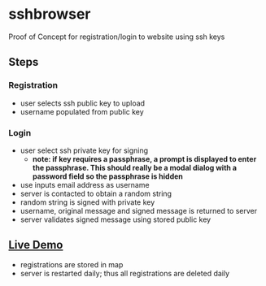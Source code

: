 # sshbrowser
Proof of Concept for registration/login to website using ssh keys
## Steps
### Registration
 * user selects ssh public key to upload
 * username populated from public key
### Login
 * user select ssh private key for signing
    * **note:  if key requires a passphrase, a prompt is displayed to enter the passphrase.  This should really be a modal dialog with a password field so the passphrase is hidden**
 * use inputs email address as username
 * server is contacted to obtain a random string
 * random string is signed with private key
 * username, original message and signed message is returned to server
 * server validates signed message using stored public key
## [Live Demo](https://demo.nusak.ca)
 * registrations are stored in map
 * server is restarted daily; thus all registrations are deleted daily
 
